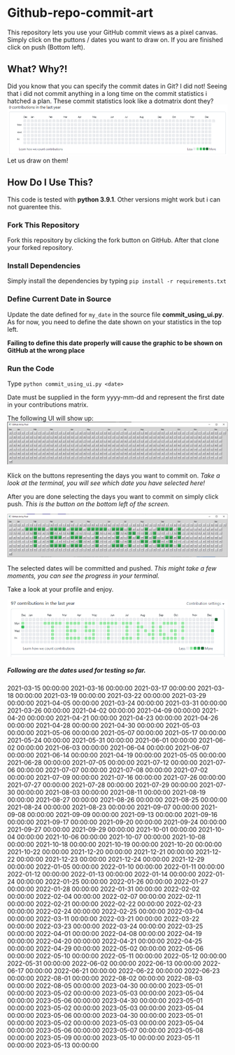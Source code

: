 # Github-repo-commit-art
This repository lets you use your GitHub commit views as a pixel canvas. Simply click on the puttons / dates you want 
to draw on. If you are finished click on push (Bottom left).

## What? Why?!
Did you know that you can specify the commit dates in Git?
I did not!
Seeing that i did not commit anything in a long time on the commit statistics i hatched a plan.
These commit statistics look like a dotmatrix dont they?
![There is something missing here!](doc/img/empty_commit_statistics.PNG?raw=true "Empty statistics")
Let us draw on them!

## How Do I Use This?
This code is tested with **python 3.9.1**. Other versions might work but i can not guarentee this.

### Fork This Repository
Fork this repository by clicking the fork button on GitHub.
After that clone your forked repository.

### Install Dependencies
Simply install the dependencies by typing
`pip install -r requirements.txt`

### Define Current Date in Source
Update the date defined for `my_date` in the source file **commit_using_ui.py**.
As for now, you need to define the date shown on your statistics in the top left.

**Failing to define this date properly will cause the graphic to be shown on GitHub at the wrong place**

### Run the Code
Type 
`python commit_using_ui.py <date>`

Date must be supplied in the form yyyy-mm-dd and represent the first date in your contributions matrix.

The following UI will show up:
![There is something missing here!](doc/img/Empty_ui.PNG?raw=true "Empty UI")

Klick on the buttons representing the days you want to commit on.
*Take a look at the terminal, you will see which date you have selected here!*

After you are done selecting the days you want to commit on simply click push.
*This is the button on the bottom left of the screen.*

![There is something missing here!](doc/img/Testing_ui.PNG?raw=true "Testing written in UI")

The selected dates will be committed and pushed.
*This might take a few moments, you can see the progress in your terminal.*

Take a look at your profile and enjoy.

![There is something missing here!](doc/img/Github_test.PNG?raw=true "Testing as commits on GitHub")

##### Following are the dates used for testing so far.
2021-03-15 00:00:00
2021-03-16 00:00:00
2021-03-17 00:00:00
2021-03-18 00:00:00
2021-03-19 00:00:00
2021-03-22 00:00:00
2021-03-29 00:00:00
2021-04-05 00:00:00
2021-03-24 00:00:00
2021-03-31 00:00:00
2021-03-26 00:00:00
2021-04-02 00:00:00
2021-04-09 00:00:00
2021-04-20 00:00:00
2021-04-21 00:00:00
2021-04-23 00:00:00
2021-04-26 00:00:00
2021-04-28 00:00:00
2021-04-30 00:00:00
2021-05-03 00:00:00
2021-05-06 00:00:00
2021-05-07 00:00:00
2021-05-17 00:00:00
2021-05-24 00:00:00
2021-05-31 00:00:00
2021-06-01 00:00:00
2021-06-02 00:00:00
2021-06-03 00:00:00
2021-06-04 00:00:00
2021-06-07 00:00:00
2021-06-14 00:00:00
2021-04-19 00:00:00
2021-05-05 00:00:00
2021-06-28 00:00:00
2021-07-05 00:00:00
2021-07-12 00:00:00
2021-07-06 00:00:00
2021-07-07 00:00:00
2021-07-08 00:00:00
2021-07-02 00:00:00
2021-07-09 00:00:00
2021-07-16 00:00:00
2021-07-26 00:00:00
2021-07-27 00:00:00
2021-07-28 00:00:00
2021-07-29 00:00:00
2021-07-30 00:00:00
2021-08-03 00:00:00
2021-08-11 00:00:00
2021-08-19 00:00:00
2021-08-27 00:00:00
2021-08-26 00:00:00
2021-08-25 00:00:00
2021-08-24 00:00:00
2021-08-23 00:00:00
2021-09-07 00:00:00
2021-09-08 00:00:00
2021-09-09 00:00:00
2021-09-13 00:00:00
2021-09-16 00:00:00
2021-09-17 00:00:00
2021-09-20 00:00:00
2021-09-24 00:00:00
2021-09-27 00:00:00
2021-09-29 00:00:00
2021-10-01 00:00:00
2021-10-04 00:00:00
2021-10-06 00:00:00
2021-10-07 00:00:00
2021-10-08 00:00:00
2021-10-18 00:00:00
2021-10-19 00:00:00
2021-10-20 00:00:00
2021-10-22 00:00:00
2021-12-20 00:00:00
2021-12-21 00:00:00
2021-12-22 00:00:00
2021-12-23 00:00:00
2021-12-24 00:00:00
2021-12-29 00:00:00
2022-01-05 00:00:00
2022-01-10 00:00:00
2022-01-11 00:00:00
2022-01-12 00:00:00
2022-01-13 00:00:00
2022-01-14 00:00:00
2022-01-24 00:00:00
2022-01-25 00:00:00
2022-01-26 00:00:00
2022-01-27 00:00:00
2022-01-28 00:00:00
2022-01-31 00:00:00
2022-02-02 00:00:00
2022-02-04 00:00:00
2022-02-07 00:00:00
2022-02-11 00:00:00
2022-02-21 00:00:00
2022-02-22 00:00:00
2022-02-23 00:00:00
2022-02-24 00:00:00
2022-02-25 00:00:00
2022-03-04 00:00:00
2022-03-11 00:00:00
2022-03-21 00:00:00
2022-03-22 00:00:00
2022-03-23 00:00:00
2022-03-24 00:00:00
2022-03-25 00:00:00
2022-04-01 00:00:00
2022-04-08 00:00:00
2022-04-19 00:00:00
2022-04-20 00:00:00
2022-04-21 00:00:00
2022-04-25 00:00:00
2022-04-29 00:00:00
2022-05-02 00:00:00
2022-05-06 00:00:00
2022-05-10 00:00:00
2022-05-11 00:00:00
2022-05-12 00:00:00
2022-05-31 00:00:00
2022-06-02 00:00:00
2022-06-13 00:00:00
2022-06-17 00:00:00
2022-06-21 00:00:00
2022-06-22 00:00:00
2022-06-23 00:00:00
2022-08-01 00:00:00
2022-08-02 00:00:00
2022-08-03 00:00:00
2022-08-05 00:00:00
2023-04-30 00:00:00
2023-05-01 00:00:00
2023-05-02 00:00:00
2023-05-03 00:00:00
2023-05-04 00:00:00
2023-05-06 00:00:00
2023-04-30 00:00:00
2023-05-01 00:00:00
2023-05-02 00:00:00
2023-05-03 00:00:00
2023-05-04 00:00:00
2023-05-06 00:00:00
2023-04-30 00:00:00
2023-05-01 00:00:00
2023-05-02 00:00:00
2023-05-03 00:00:00
2023-05-04 00:00:00
2023-05-06 00:00:00
2023-05-07 00:00:00
2023-05-08 00:00:00
2023-05-09 00:00:00
2023-05-10 00:00:00
2023-05-11 00:00:00
2023-05-13 00:00:00
